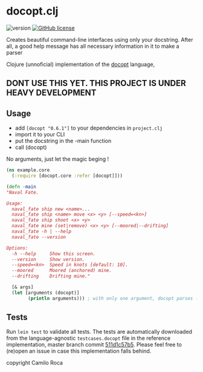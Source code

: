 # docopt.clj
![version](https://img.shields.io/badge/version-0.1-blue.svg)
[![GitHub license](https://img.shields.io/github/license/mashape/apistatus.svg?style=plastic)](https://raw.githubusercontent.com/carocad/docopt.clj/master/LICENSE)

Creates beautiful command-line interfaces using only your docstring. After all, a good help message has all necessary information in it to make a parser

Clojure (unnoficial) implementation of the [docopt](http://docopt.org/) language,

## DONT USE THIS YET. THIS PROJECT IS UNDER HEAVY DEVELOPMENT

## Usage
- add `[docopt "0.6.1"]` to your dependencies in `project.clj`
- import it to your CLI
- put the docstring in the -main function
- call (docopt)

No arguments, just let the magic beging !

``` clojure
(ns example.core
  (:require [docopt.core :refer [docopt]]))

(defn -main
"Naval Fate.

Usage:
  naval_fate ship new <name>...
  naval_fate ship <name> move <x> <y> [--speed=<kn>]
  naval_fate ship shoot <x> <y>
  naval_fate mine (set|remove) <x> <y> [--moored|--drifting]
  naval_fate -h | --help
  naval_fate --version

Options:
  -h --help     Show this screen.
  --version     Show version.
  --speed=<kn>  Speed in knots [default: 10].
  --moored      Moored (anchored) mine.
  --drifting    Drifting mine."

  [& args]
  (let [arguments (docopt)]
        (println arguments))) ; with only one argument, docopt parses -main's docstring.
```

## Tests

Run `lein test` to validate all tests.
The tests are automatically downloaded from the language-agnostic
`testcases.docopt` file in the reference implementation, master branch commit
[511d1c57b5](https://github.com/docopt/docopt/tree/511d1c57b59cd2ed663a9f9e181b5160ce97e728).
Please feel free to (re)open an issue in case this implementation falls behind.

copyright Camilo Roca

